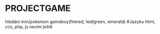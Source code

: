 # PROJECTGAME
hledání min/pokemon gameboy(firered, leafgreen, emerald)
#Jazyku
html, ccs, php, js
nevím ještě
